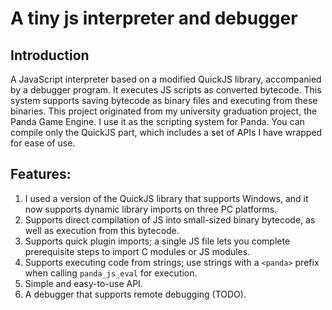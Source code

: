 # A tiny js interpreter and debugger

## Introduction

A JavaScript interpreter based on a modified QuickJS library,  accompanied by a debugger program. It executes JS scripts as converted  bytecode. This system supports saving bytecode as binary files and  executing from these binaries. This project originated from my university graduation project, the Panda Game Engine. I use it as the  scripting system for Panda. You can compile only the QuickJS part, which includes a set of APIs I have wrapped for ease of use.

## Features:
1. I used a version of the QuickJS library that supports Windows, and it now supports dynamic library imports on three PC platforms.
2. Supports direct compilation of JS into small-sized binary bytecode, as well as execution from this bytecode.
3. Supports quick plugin imports; a single JS file lets you complete prerequisite steps to import C modules or JS modules.
4. Supports executing code from strings; use strings with a `<panda>` prefix when calling `panda_js_eval` for execution.
5. Simple and easy-to-use API.
6. A debugger that supports remote debugging (TODO).